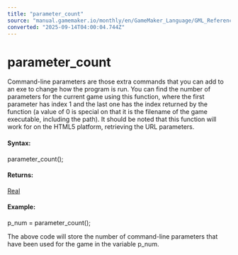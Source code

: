 ```yaml
---
title: "parameter_count"
source: "manual.gamemaker.io/monthly/en/GameMaker_Language/GML_Reference/OS_And_Compiler/parameter_count.htm"
converted: "2025-09-14T04:00:04.744Z"
---
```


# parameter\_count

Command-line parameters are those extra commands that you can add to an exe to change how the program is run. You can find the number of parameters for the current game using this function, where the first parameter has index 1 and the last one has the index returned by the function (a value of 0 is special on that it is the filename of the game executable, including the path). It should be noted that this function will work for on the HTML5 platform, retrieving the URL parameters.

#### Syntax:

parameter\_count();

#### Returns:

[Real](../../GML_Overview/Data_Types.md)

#### Example:

p\_num = parameter\_count();

The above code will store the number of command-line parameters that have been used for the game in the variable p\_num.